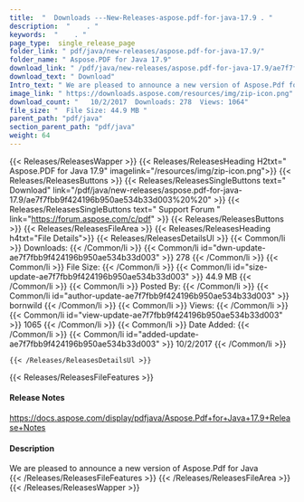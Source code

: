 ```yaml
---
title:  "  Downloads ---New-Releases-aspose.pdf-for-java-17.9 . " 
description:  "    . " 
keywords:  "    . " 
page_type:  single_release_page
folder_link: " pdf/java/new-releases/aspose.pdf-for-java-17.9/"
folder_name: " Aspose.PDF for Java 17.9"
download_link: " /pdf/java/new-releases/aspose.pdf-for-java-17.9/ae7f7fbb9f424196b950ae534b33d003"
download_text: " Download"
Intro_text: " We are pleased to announce a new version of Aspose.Pdf for Java"
image_link: " https://downloads.aspose.com/resources/img/zip-icon.png"
download_count: "   10/2/2017  Downloads: 278  Views: 1064"
file_size: "  File Size: 44.9 MB "
parent_path: "pdf/java"
section_parent_path: "pdf/java"
weight: 64 
---
```


{{< Releases/ReleasesWapper >}}
  {{< Releases/ReleasesHeading H2txt=" Aspose.PDF for Java 17.9" imagelink="/resources/img/zip-icon.png">}}
  {{< Releases/ReleasesButtons >}}
    {{< Releases/ReleasesSingleButtons text=" Download" link="/pdf/java/new-releases/aspose.pdf-for-java-17.9/ae7f7fbb9f424196b950ae534b33d003%20%20" >}}
    {{< Releases/ReleasesSingleButtons text=" Support Forum " link="https://forum.aspose.com/c/pdf" >}}
  {{< Releases/ReleasesButtons >}}
  {{< Releases/ReleasesFileArea >}}
    {{< Releases/ReleasesHeading h4txt="File Details">}}
    {{< Releases/ReleasesDetailsUl >}}
            {{< Common/li  >}} Downloads: {{< /Common/li >}} 
      {{< Common/li id="dwn-update-ae7f7fbb9f424196b950ae534b33d003" >}} 278 {{< /Common/li >}} 
      {{< Common/li  >}} File Size: {{< /Common/li >}} 
      {{< Common/li id="size-update-ae7f7fbb9f424196b950ae534b33d003" >}} 44.9 MB {{< /Common/li >}} 
      {{< Common/li  >}} Posted By: {{< /Common/li >}} 
      {{< Common/li id="author-update-ae7f7fbb9f424196b950ae534b33d003" >}} bornwild {{< /Common/li >}} 
      {{< Common/li  >}} Views: {{< /Common/li >}} 
      {{< Common/li id="view-update-ae7f7fbb9f424196b950ae534b33d003" >}} 1065 {{< /Common/li >}} 
      {{< Common/li  >}} Date Added: {{< /Common/li >}} 
      {{< Common/li id="added-update-ae7f7fbb9f424196b950ae534b33d003" >}} 10/2/2017 {{< /Common/li >}} 

    {{< /Releases/ReleasesDetailsUl >}}

  {{< Releases/ReleasesFileFeatures >}}
      <h4>Release Notes</h4><div><a href="https://docs.aspose.com/display/pdfjava/Aspose.Pdf+for+Java+17.9+Release+Notes">https://docs.aspose.com/display/pdfjava/Aspose.Pdf+for+Java+17.9+Release+Notes</a></div><h4>Description</h4><div class="HTMLDescription">We are pleased to announce a new version of Aspose.Pdf for Java</div>
  {{< /Releases/ReleasesFileFeatures >}}
 {{< /Releases/ReleasesFileArea >}}
{{< /Releases/ReleasesWapper >}}



